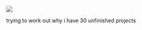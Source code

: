 ![](https://komarev.com/ghpvc/?username=ollivxv&color=FFB9FA&style=flat-square)

trying to work out why i have 30 unfinished projects
